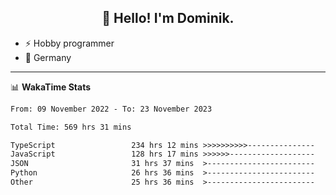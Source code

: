 <h2 align="center">👋 Hello! I'm Dominik.</h2>

- ⚡ Hobby programmer
- 📍 Germany

---
📊 **WakaTime Stats**
<!--START_SECTION:waka-->

```txt
From: 09 November 2022 - To: 23 November 2023

Total Time: 569 hrs 31 mins

TypeScript                 234 hrs 12 mins >>>>>>>>>>---------------   41.13 %
JavaScript                 128 hrs 17 mins >>>>>>-------------------   22.53 %
JSON                       31 hrs 37 mins  >------------------------   05.55 %
Python                     26 hrs 36 mins  >------------------------   04.67 %
Other                      25 hrs 36 mins  >------------------------   04.50 %
```

<!--END_SECTION:waka-->
